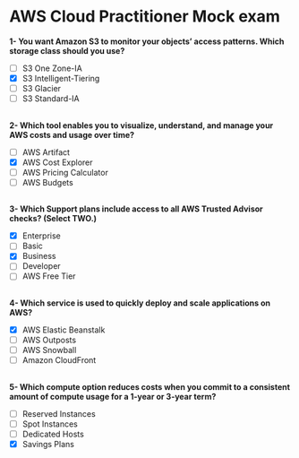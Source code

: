 # AWS Cloud Practitioner Mock exam 

**1- You want Amazon S3 to monitor your objects’ access patterns. Which storage class should you use?**
 - [ ] S3 One Zone-IA
 - [x] S3 Intelligent-Tiering
 - [ ] S3 Glacier
 - [ ] S3 Standard-IA
 ##
**2- Which tool enables you to visualize, understand, and manage your AWS costs and usage over time?**
 - [ ] AWS Artifact
 - [x] AWS Cost Explorer
 - [ ] AWS Pricing Calculator
 - [ ] AWS Budgets
 ##
 **3- Which Support plans include access to all AWS Trusted Advisor checks? (Select TWO.)**
 - [x] Enterprise
 - [ ] Basic
 - [x] Business
 - [ ] Developer
 - [ ] AWS Free Tier
 ##
  **4- Which service is used to quickly deploy and scale applications on AWS?**
 - [x] AWS Elastic Beanstalk
 - [ ] AWS Outposts
 - [ ] AWS Snowball
 - [ ] Amazon CloudFront
 ##
   **5- Which compute option reduces costs when you commit to a consistent amount of compute usage for a 1-year or 3-year term?**
 - [ ] Reserved Instances
 - [ ] Spot Instances
 - [ ] Dedicated Hosts
 - [x] Savings Plans
 ##

